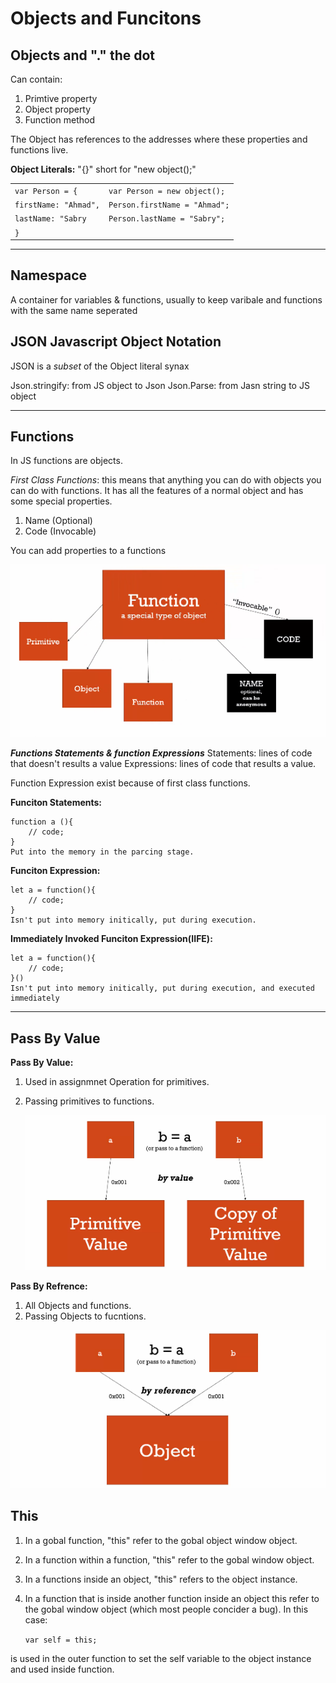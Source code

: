 # Objects and Funcitons

## Objects and "." the dot

Can contain:

1. Primtive property
2. Object property
3. Function method

The Object has references to the addresses where these properties and functions live.

**Object Literals:** "{}" short for "new object();"

|                       |                               |
| --------------------- | ----------------------------- |
| `var Person = {`      | `var Person = new object();`  |
| `firstName: "Ahmad",` | `Person.firstName = "Ahmad";` |
| `lastName: "Sabry`    | `Person.lastName = "Sabry";`  |
| `}`                   |                               |

---

## Namespace

A container for variables & functions, usually to keep varibale and functions with the same name seperated

## JSON Javascript Object Notation

JSON is a _subset_ of the Object literal synax

Json.stringify: from JS object to Json
Json.Parse: from Jasn string to JS object

---

## Functions

In JS functions are objects.

_First Class Functions_: this means that anything you can do with objects you can do with functions. It has all the features of a normal object and has some special properties.

1. Name (Optional)
2. Code (Invocable)

You can add properties to a functions

![functionsAreObjects.PNG](..\images\functionsAreObjects.PNG)

**_Functions Statements & function Expressions_**
Statements: lines of code that doesn't results a value
Expressions: lines of code that results a value.

Function Expression exist because of first class functions.

**Funciton Statements:**

    function a (){
        // code;
    }
    Put into the memory in the parcing stage.

**Funciton Expression:**

    let a = function(){
        // code;
    }
    Isn't put into memory initically, put during execution.

**Immediately Invoked Funciton Expression(IIFE):**

    let a = function(){
        // code;
    }()
    Isn't put into memory initically, put during execution, and executed immediately

---

## Pass By Value

**Pass By Value:**

1. Used in assignmnet Operation for primitives.
2. Passing primitives to functions.

   ![Pass By Value](..\images\PassByValue.PNG)

**Pass By Refrence:**

1. All Objects and functions.
2. Passing Objects to fucntions.

![Pass By Refrence](..\images\PassByRef.PNG)

## This

1. In a gobal function, "this" refer to the gobal object window object.
2. In a function within a function, "this" refer to the gobal window object.
3. In a functions inside an object, "this" refers to the object instance.
4. In a function that is inside another function inside an object this refer to the gobal window object (which most people concider a bug). In this case:

   `var self = this;`

is used in the outer function to set the self variable to the object instance and used inside function.
